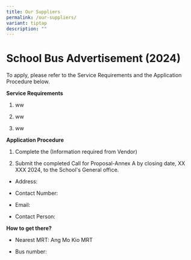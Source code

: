 ```yaml
---
title: Our Suppliers
permalink: /our-suppliers/
variant: tiptap
description: ""
---
```

<h1><strong>School Bus Advertisement (2024)</strong></h1>
<p>To apply, please refer to the Service Requirements and the Application
Procedure below.</p>
<p><strong>Service Requirements</strong>
</p>
<ol data-tight="true" class="tight">
<li>
<p>ww</p>
</li>
<li>
<p>ww</p>
</li>
<li>
<p>ww</p>
</li>
</ol>
<p><strong>Application Procedure</strong>
</p>
<ol data-tight="true" class="tight">
<li>
<p>Complete the (Information required from Vendor)</p>
</li>
<li>
<p>Submit the completed Call for Proposal-Annex A by closing date, XX XXX
2024, to the School's General office.</p>
</li>
</ol>
<ul data-tight="true" class="tight">
<li>
<p>Address:</p>
</li>
<li>
<p>Contact Number:</p>
</li>
<li>
<p>Email:</p>
</li>
<li>
<p>Contact Person:</p>
</li>
</ul>
<p><strong>How to get there?</strong>
</p>
<ul data-tight="true" class="tight">
<li>
<p>Nearest MRT: Ang Mo Kio MRT</p>
</li>
<li>
<p>Bus number:</p>
</li>
</ul>
<p></p>
